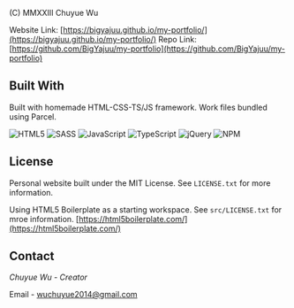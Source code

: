 <a name="readme-top"></a>
(C) MMXXIII Chuyue Wu

Website Link: [https://bigyajuu.github.io/my-portfolio/](https://bigyajuu.github.io/my-portfolio/)
Repo Link: [https://github.com/BigYajuu/my-portfolio](https://github.com/BigYajuu/my-portfolio)

## Built With
Built with homemade HTML-CSS-TS/JS framework. Work files bundled using Parcel.

![HTML5](https://img.shields.io/badge/html5-%23E34F26.svg?style=for-the-badge&logo=html5&logoColor=white)
![SASS](https://img.shields.io/badge/SASS-hotpink.svg?style=for-the-badge&logo=SASS&logoColor=white)
![JavaScript](https://img.shields.io/badge/javascript-%23323330.svg?style=for-the-badge&logo=javascript&logoColor=%23F7DF1E)
![TypeScript](https://img.shields.io/badge/typescript-%23007ACC.svg?style=for-the-badge&logo=typescript&logoColor=white)
![jQuery](https://img.shields.io/badge/jquery-%230769AD.svg?style=for-the-badge&logo=jquery&logoColor=white)
![NPM](https://img.shields.io/badge/NPM-%23CB3837.svg?style=for-the-badge&logo=npm&logoColor=white)

<!-- <p align="right">(<a href="#readme-top">back to top</a>)</p> -->


## License
Personal website built under the MIT License. See `LICENSE.txt` for more information.

Using HTML5 Boilerplate as a starting workspace. See `src/LICENSE.txt` for mroe information.
[https://html5boilerplate.com/](https://html5boilerplate.com/)

<!-- <p align="right">(<a href="#readme-top">back to top</a>)</p> -->


<!-- CONTACT -->
## Contact
_Chuyue Wu - Creator_

Email - wuchuyue2014@gmail.com

<!-- <p align="right">(<a href="#readme-top">back to top</a>)</p> -->
